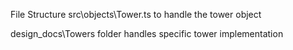 <!------------------------------------------------------------------------------------
   Add Rules to this file or a short description and have Kiro refine them for you:   
-------------------------------------------------------------------------------------> 
File Structure 
src\objects\Tower.ts to handle the tower object

design_docs\Towers folder handles specific tower implementation